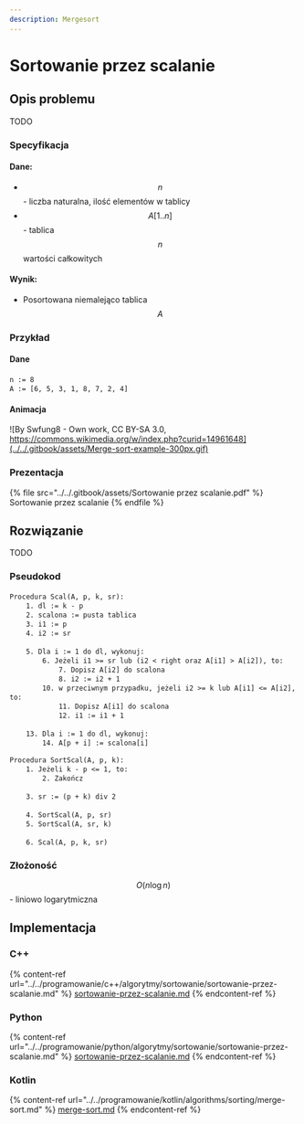 ```yaml
---
description: Mergesort
---
```


# Sortowanie przez scalanie

## Opis problemu

TODO

### Specyfikacja

#### Dane:

* $$n$$ - liczba naturalna, ilość elementów w tablicy
* $$A[1..n]$$ - tablica $$n$$ wartości całkowitych

#### Wynik:

* Posortowana niemalejąco tablica $$A$$&#x20;

### Przykład

#### Dane

```
n := 8
A := [6, 5, 3, 1, 8, 7, 2, 4]
```

#### Animacja

![By Swfung8 - Own work, CC BY-SA 3.0, https://commons.wikimedia.org/w/index.php?curid=14961648](../../.gitbook/assets/Merge-sort-example-300px.gif)

### Prezentacja

{% file src="../../.gitbook/assets/Sortowanie przez scalanie.pdf" %}
Sortowanie przez scalanie
{% endfile %}

## Rozwiązanie

TODO

### Pseudokod

```
Procedura Scal(A, p, k, sr):
    1. dl := k - p
    2. scalona := pusta tablica
    3. i1 := p
    4. i2 := sr

    5. Dla i := 1 do dl, wykonuj:
        6. Jeżeli i1 >= sr lub (i2 < right oraz A[i1] > A[i2]), to:
            7. Dopisz A[i2] do scalona
            8. i2 := i2 + 1
        10. w przeciwnym przypadku, jeżeli i2 >= k lub A[i1] <= A[i2], to:
            11. Dopisz A[i1] do scalona
            12. i1 := i1 + 1

    13. Dla i := 1 do dl, wykonuj:
        14. A[p + i] := scalona[i]
```

```
Procedura SortScal(A, p, k):
    1. Jeżeli k - p <= 1, to:
        2. Zakończ

    3. sr := (p + k) div 2
    
    4. SortScal(A, p, sr)
    5. SortScal(A, sr, k)
    
    6. Scal(A, p, k, sr)
```

### Złożoność

$$O(n\log{n})$$ - liniowo logarytmiczna

## Implementacja

### C++

{% content-ref url="../../programowanie/c++/algorytmy/sortowanie/sortowanie-przez-scalanie.md" %}
[sortowanie-przez-scalanie.md](../../programowanie/c++/algorytmy/sortowanie/sortowanie-przez-scalanie.md)
{% endcontent-ref %}

### Python

{% content-ref url="../../programowanie/python/algorytmy/sortowanie/sortowanie-przez-scalanie.md" %}
[sortowanie-przez-scalanie.md](../../programowanie/python/algorytmy/sortowanie/sortowanie-przez-scalanie.md)
{% endcontent-ref %}

### Kotlin

{% content-ref url="../../programowanie/kotlin/algorithms/sorting/merge-sort.md" %}
[merge-sort.md](../../programowanie/kotlin/algorithms/sorting/merge-sort.md)
{% endcontent-ref %}